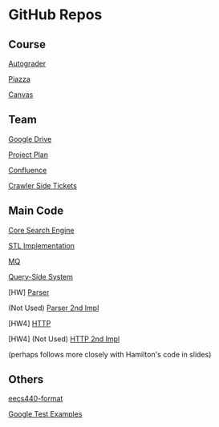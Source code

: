 # GitHub Repos

## Course

[Autograder](https://autograder.io/web/course/95)

[Piazza](https://piazza.com/class/kjnig5v3n6i5r7)

[Canvas](https://umich.instructure.com/courses/433883)



## Team

[Google Drive](https://drive.google.com/drive/u/1/folders/1IlhZuTUpE1MEnv2nXJl3F9pihPwEXSf9)

[Project Plan](https://docs.google.com/spreadsheets/d/1QaOyQCvYFCJAWlBdneXT3jOL-DQVd0sKU9JkmxC_6GM/edit#gid=0)

[Confluence](https://searchengine.atlassian.net/wiki/home?ep_click_type=primary)

[Crawler Side Tickets](https://searchengine.atlassian.net/jira/software/projects/CS/boards/1)

## Main Code

[Core Search Engine](https://github.com/AnishGRao/Search_Engine)

[STL Implementation](https://github.com/AnishGRao/stl-implementation)

[MQ](https://github.com/AnishGRao/mq)

[Query-Side System](https://github.com/AnishGRao/query-side)

[HW] [Parser](https://github.com/epfeiffe/html-parser)

(Not Used) [Parser 2nd Impl](https://github.com/AnishGRao/Search_Engine/branches)

[HW4] [HTTP](https://github.com/wolfm/440_hw4)

[HW4] (Not Used) [HTTP 2nd Impl](https://github.com/Zackhardtoname/440_eecs_hw4_https)

(perhaps follows more closely with Hamilton's code in slides)

## Others

[eecs440-format](https://github.com/sqd/eecs440-format)

[Google Test Examples](https://github.com/Zackhardtoname/googletest_example)
